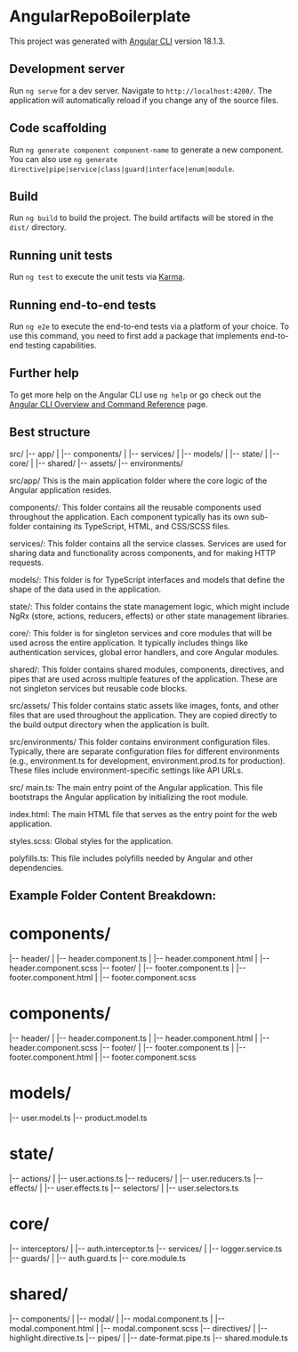 # AngularRepoBoilerplate

This project was generated with [Angular CLI](https://github.com/angular/angular-cli) version 18.1.3.

## Development server

Run `ng serve` for a dev server. Navigate to `http://localhost:4200/`. The application will automatically reload if you change any of the source files.

## Code scaffolding

Run `ng generate component component-name` to generate a new component. You can also use `ng generate directive|pipe|service|class|guard|interface|enum|module`.

## Build

Run `ng build` to build the project. The build artifacts will be stored in the `dist/` directory.

## Running unit tests

Run `ng test` to execute the unit tests via [Karma](https://karma-runner.github.io).

## Running end-to-end tests

Run `ng e2e` to execute the end-to-end tests via a platform of your choice. To use this command, you need to first add a package that implements end-to-end testing capabilities.

## Further help

To get more help on the Angular CLI use `ng help` or go check out the [Angular CLI Overview and Command Reference](https://angular.dev/tools/cli) page.

## Best structure

src/
|-- app/
| |-- components/
| |-- services/
| |-- models/
| |-- state/
| |-- core/
| |-- shared/
|-- assets/
|-- environments/

src/app/
This is the main application folder where the core logic of the Angular application resides.

components/: This folder contains all the reusable components used throughout the application. Each component typically has its own sub-folder containing its TypeScript, HTML, and CSS/SCSS files.

services/: This folder contains all the service classes. Services are used for sharing data and functionality across components, and for making HTTP requests.

models/: This folder is for TypeScript interfaces and models that define the shape of the data used in the application.

state/: This folder contains the state management logic, which might include NgRx (store, actions, reducers, effects) or other state management libraries.

core/: This folder is for singleton services and core modules that will be used across the entire application. It typically includes things like authentication services, global error handlers, and core Angular modules.

shared/: This folder contains shared modules, components, directives, and pipes that are used across multiple features of the application. These are not singleton services but reusable code blocks.

src/assets/
This folder contains static assets like images, fonts, and other files that are used throughout the application. They are copied directly to the build output directory when the application is built.

src/environments/
This folder contains environment configuration files. Typically, there are separate configuration files for different environments (e.g., environment.ts for development, environment.prod.ts for production). These files include environment-specific settings like API URLs.

src/
main.ts: The main entry point of the Angular application. This file bootstraps the Angular application by initializing the root module.

index.html: The main HTML file that serves as the entry point for the web application.

styles.scss: Global styles for the application.

polyfills.ts: This file includes polyfills needed by Angular and other dependencies.

## Example Folder Content Breakdown:

# components/

|-- header/
| |-- header.component.ts
| |-- header.component.html
| |-- header.component.scss
|-- footer/
| |-- footer.component.ts
| |-- footer.component.html
| |-- footer.component.scss

# components/

|-- header/
| |-- header.component.ts
| |-- header.component.html
| |-- header.component.scss
|-- footer/
| |-- footer.component.ts
| |-- footer.component.html
| |-- footer.component.scss

# models/

|-- user.model.ts
|-- product.model.ts

# state/

|-- actions/
| |-- user.actions.ts
|-- reducers/
| |-- user.reducers.ts
|-- effects/
| |-- user.effects.ts
|-- selectors/
| |-- user.selectors.ts

# core/

|-- interceptors/
| |-- auth.interceptor.ts
|-- services/
| |-- logger.service.ts
|-- guards/
| |-- auth.guard.ts
|-- core.module.ts

# shared/

|-- components/
| |-- modal/
| |-- modal.component.ts
| |-- modal.component.html
| |-- modal.component.scss
|-- directives/
| |-- highlight.directive.ts
|-- pipes/
| |-- date-format.pipe.ts
|-- shared.module.ts
